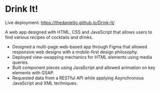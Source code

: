 # Drink It!

Live deployment: https://thedanielto.github.io/Drink-It/

A web app designed with HTML, CSS and JavaScript that allows users to find various recipes of cocktails and drinks.

 - Designed a multi-page web-based app through Figma that allowed responsive web designs with a mobile-first design philosophy.
 - Deployed view-swapping mechanics for HTML elements using media queries.
 - Built component pieces using JavaScript and allowed animation on key elements with GSAP.
 - Requested data from a RESTful API while applying Asynchronous JavaScript and XML techniques.

